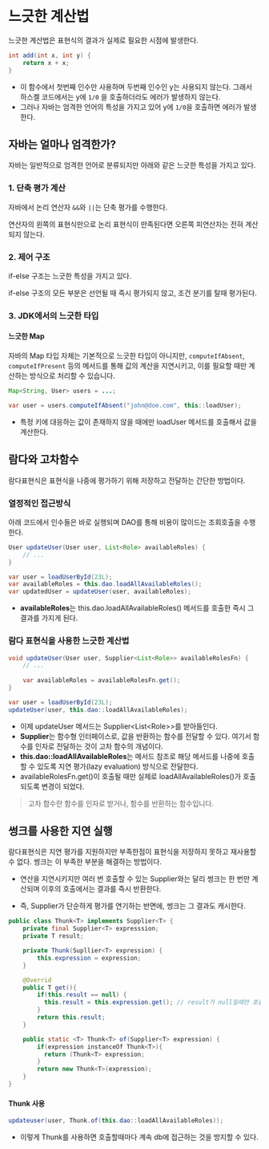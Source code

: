 # 느긋한 계산법

느긋한 계산법은 표현식의 결과가 실제로 필요한 시점에 발생한다.

```java
int add(int x, int y) {
    return x + x;
}
```

* 이 함수에서 첫번째 인수만 사용하며 두번째 인수인 y는 사용되지 않는다. 그래서 하스켈 코드에서는 y에 `1/0` 을 호출하더라도 에러가 발생하지 않는다.
* 그러나 자바는 엄격한 언어의 특성을 가지고 있어 y에 `1/0`을 호출하면 에러가 발생한다.

## 자바는 얼마나 엄격한가?

자바는 일반적으로 엄격한 언어로 분류되지만 아래와 같은 느긋한 특성을 가지고 있다.

### 1. 단축 평가 계산

자바에서 논리 연산자 `&&`와 `||`는 단축 평가를 수행한다.

연산자의 왼쪽의 표현식만으로 논리 표현식이 만족된다면 오른쪽 피연산자는 전혀 계산되지 않는다.

### 2. 제어 구조

if-else 구조는 느긋한 특성을 가지고 있다.

if-else 구조의 모든 부분은 선언될 때 즉시 평가되지 않고, 조건 분기를 탈때 평가된다.

### 3. JDK에서의 느긋한 타입

#### 느긋한 Map

자바의 Map 타입 자체는 기본적으로 느긋한 타입이 아니지만, `computeIfAbsent`, `computeIfPresent` 등의 메서드를 통해 값의 계산을 지연시키고, 이를 필요할 때만 계산하는 방식으로 처리할 수 있습니다.

```java
Map<String, User> users = ...;

var user = users.computeIfAbsent("john@doe.com", this::loadUser);
```

* 특정 키에 대응하는 값이 존재하지 않을 때에만 loadUser 메서드를 호출해서 값을 계산한다.

## 람다와 고차함수

람다표현식은 표현식을 나중에 평가하기 위해 저장하고 전달하는 간단한 방법이다.

### 열정적인 접근방식

아래 코드에서 인수들은 바로 실행되며 DAO를 통해 비용이 많이드는 조회호출을 수행한다.

```java
User updateUser(User user, List<Role> availableRoles) {
    // ...
}

var user = loadUserById(23L);
var availableRoles = this.dao.loadAllAvailableRoles();
var updatedUser = updateUser(user, availableRoles);
```
* **availableRoles**는 this.dao.loadAllAvailableRoles() 메서드를 호출한 즉시 그 결과를 가지게 된다.


### 람다 표현식을 사용한 느긋한 계산법

```java
void updateUser(User user, Supplier<List<Role>> availableRolesFn) {
    // ...
    
    var availableRoles = availableRolesFn.get();
}

var user = loadUserById(23L);
updateUser(user, this.dao::loadAllAvailableRoles);
```

* 이제 updateUser 메서드는 Supplier<List&lt;Role&gt;>를 받아들인다.
* **Supplier**는 함수형 인터페이스로, 값을 반환하는 함수를 전달할 수 있다. 여기서 함수를 인자로 전달하는 것이 고차 함수의 개념이다.
* **this.dao::loadAllAvailableRoles**는 메서드 참조로 해당 메서드를 나중에 호출할 수 있도록 지연 평가(lazy evaluation) 방식으로 전달한다.
* availableRolesFn.get()이 호출될 때만 실제로 loadAllAvailableRoles()가 호출되도록 변경이 되었다.
  

> 고차 함수란 함수를 인자로 받거나, 함수를 반환하는 함수입니다.

## 썽크를 사용한 지연 실행

람다표현식은 지연 평가를 지원하지만 부족한점이 표현식을 저장하지 못하고 재사용할 수 없다. 썽크는 이 부족한 부분을 해결하는 방법이다.

* 연산을 지연시키지만 여러 번 호출할 수 있는 Supplier와는 달리 썽크는 한 번만 계산되며 이후의 호출에서는 결과를 즉시 반환한다.

* 즉, Supplier가 단순하게 평가를 연기하는 반면에, 썽크는 그 결과도 캐시한다.

```java
public class Thunk<T> implements Supplier<T> {
    private final Supplier<T> expresssion;
    private T result;

    private Thunk(Supllier<T> expression) {
        this.expression = expression;
    }

    @Overrid
    public T get(){
        if(this.result == null) {
          this.result = this.expression.get(); // result가 null일때만 호출한다.
        }
        return this.result;
    }

    public static <T> Thunk<T> of(Supplier<T> expression) {
        if(expression instanceOf Thunk<T>){
          return (Thunk<T> expression;
        }
        return new Thunk<T>(expression);
    }
}
```

#### Thunk 사용

```java
updateuser(user, Thunk.of(this.dao::loadAllAvailableRoles));
```

* 이렇게 Thunk를 사용하면 호출할때마다 계속 db에 접근하는 것을 방지할 수 있다.
